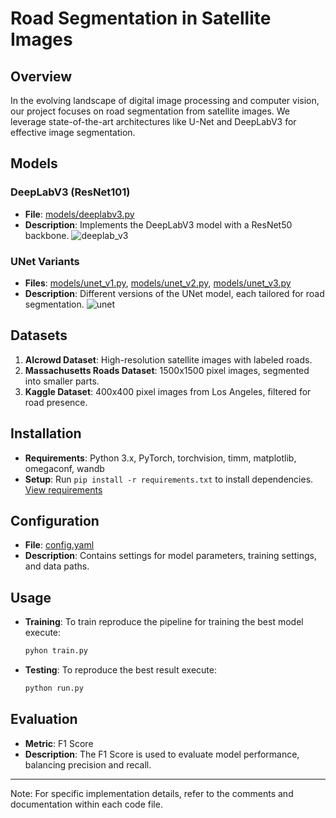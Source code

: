 # Road Segmentation in Satellite Images

## Overview
In the evolving landscape of digital image processing and computer vision, our project focuses on road segmentation from satellite images. We leverage state-of-the-art architectures like U-Net and DeepLabV3 for effective image segmentation.

## Models
### DeepLabV3 (ResNet101)
- **File**: [models/deeplabv3.py](https://github.com/ilievanadezhda/Road-Segmentation-ML/blob/main/models/deeplabv3.py)
- **Description**: Implements the DeepLabV3 model with a ResNet50 backbone.
![deeplab_v3](https://github.com/ilievanadezhda/Road-Segmentation-ML/assets/58995762/3c621301-3465-43ef-ba65-192e055699c8)

### UNet Variants
- **Files**: [models/unet_v1.py](https://github.com/ilievanadezhda/Road-Segmentation-ML/blob/main/models/unet_v1.py), [models/unet_v2.py](https://github.com/ilievanadezhda/Road-Segmentation-ML/blob/main/models/unet_v2.py), [models/unet_v3.py](https://github.com/ilievanadezhda/Road-Segmentation-ML/blob/main/models/unet_v3.py)
- **Description**: Different versions of the UNet model, each tailored for road segmentation.
![unet](https://github.com/ilievanadezhda/Road-Segmentation-ML/assets/58995762/892d35e0-216b-4122-9613-d78076422751)

## Datasets
1. **AIcrowd Dataset**: High-resolution satellite images with labeled roads.
2. **Massachusetts Roads Dataset**: 1500x1500 pixel images, segmented into smaller parts.
3. **Kaggle Dataset**: 400x400 pixel images from Los Angeles, filtered for road presence.

## Installation
- **Requirements**: Python 3.x, PyTorch, torchvision, timm, matplotlib, omegaconf, wandb
- **Setup**: Run `pip install -r requirements.txt` to install dependencies. [View requirements](https://github.com/ilievanadezhda/Road-Segmentation-ML/blob/main/requirements.txt)

## Configuration
- **File**: [config.yaml](https://github.com/ilievanadezhda/Road-Segmentation-ML/blob/main/config.py)
- **Description**: Contains settings for model parameters, training settings, and data paths.

## Usage
- **Training**: To train reproduce the pipeline for training the best model execute:
  ```bash
  pyhon train.py
- **Testing**: To reproduce the best result execute:
  ```bash
  python run.py

## Evaluation
- **Metric**: F1 Score
- **Description**: The F1 Score is used to evaluate model performance, balancing precision and recall.

---

Note: For specific implementation details, refer to the comments and documentation within each code file.
